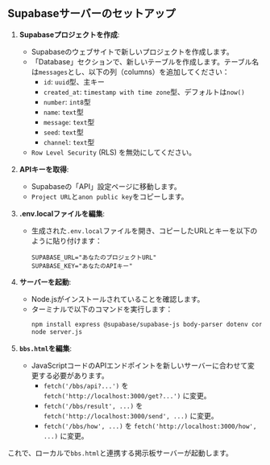 ## Supabaseサーバーのセットアップ

1.  **Supabaseプロジェクトを作成**:
    * Supabaseのウェブサイトで新しいプロジェクトを作成します。
    * 「Database」セクションで、新しいテーブルを作成します。テーブル名は`messages`とし、以下の列（columns）を追加してください：
        * `id`: `uuid`型、主キー
        * `created_at`: `timestamp with time zone`型、デフォルトは`now()`
        * `number`: `int8`型
        * `name`: `text`型
        * `message`: `text`型
        * `seed`: `text`型
        * `channel`: `text`型
    * `Row Level Security` (RLS) を無効にしてください。

2.  **APIキーを取得**:
    * Supabaseの「API」設定ページに移動します。
    * `Project URL`と`anon public key`をコピーします。

3.  **.env.localファイルを編集**:
    * 生成された`.env.local`ファイルを開き、コピーしたURLとキーを以下のように貼り付けます：
        ```
        SUPABASE_URL="あなたのプロジェクトURL"
        SUPABASE_KEY="あなたのAPIキー"
        ```

4.  **サーバーを起動**:
    * Node.jsがインストールされていることを確認します。
    * ターミナルで以下のコマンドを実行します：
        ```bash
        npm install express @supabase/supabase-js body-parser dotenv cors
        node server.js
        ```

5.  **`bbs.html`を編集**:
    * JavaScriptコードのAPIエンドポイントを新しいサーバーに合わせて変更する必要があります。
        * `fetch('/bbs/api?...')` を `fetch('http://localhost:3000/get?...')` に変更。
        * `fetch('/bbs/result', ...)` を `fetch('http://localhost:3000/send', ...)` に変更。
        * `fetch('/bbs/how', ...)` を `fetch('http://localhost:3000/how', ...)` に変更。

これで、ローカルで`bbs.html`と連携する掲示板サーバーが起動します。
